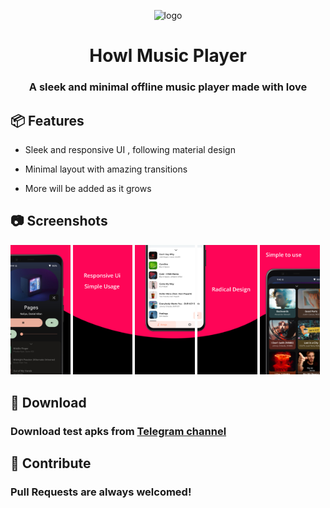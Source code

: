 <div align="center">

![logo](https://raw.githubusercontent.com/MrWooltrest/Howl/alpha/app/src/main/res/mipmap-xhdpi/ic_launcher_foreground.webp)

# Howl Music Player

### A sleek and minimal offline music player made with love

<div align="left">

## :package: Features 

- Sleek and responsive UI , following material design

- Minimal layout with amazing transitions 

- More will be added as it grows


## :camera: Screenshots

<img src="metadata/en-US/images/phoneScreenshots/image1.jpeg" width="19%" alt="Now Playing" />

<img src="metadata/en-US/images/phoneScreenshots/image2.jpeg" width="19%" alt="Text1" />

<img src="metadata/en-US/images/phoneScreenshots/image3.jpeg" width="19%" alt="Songs" />

<img src="metadata/en-US/images/phoneScreenshots/image4.jpeg" width="19%" alt="Text2" />

<img src="metadata/en-US/images/phoneScreenshots/image5.jpeg" width="19%" alt="Albums" />

  
## :iphone: Download

### Download test apks from [Telegram channel](https://telegram.me/IamlookerBuilds)


## :wave: Contribute

### Pull Requests are always welcomed!
